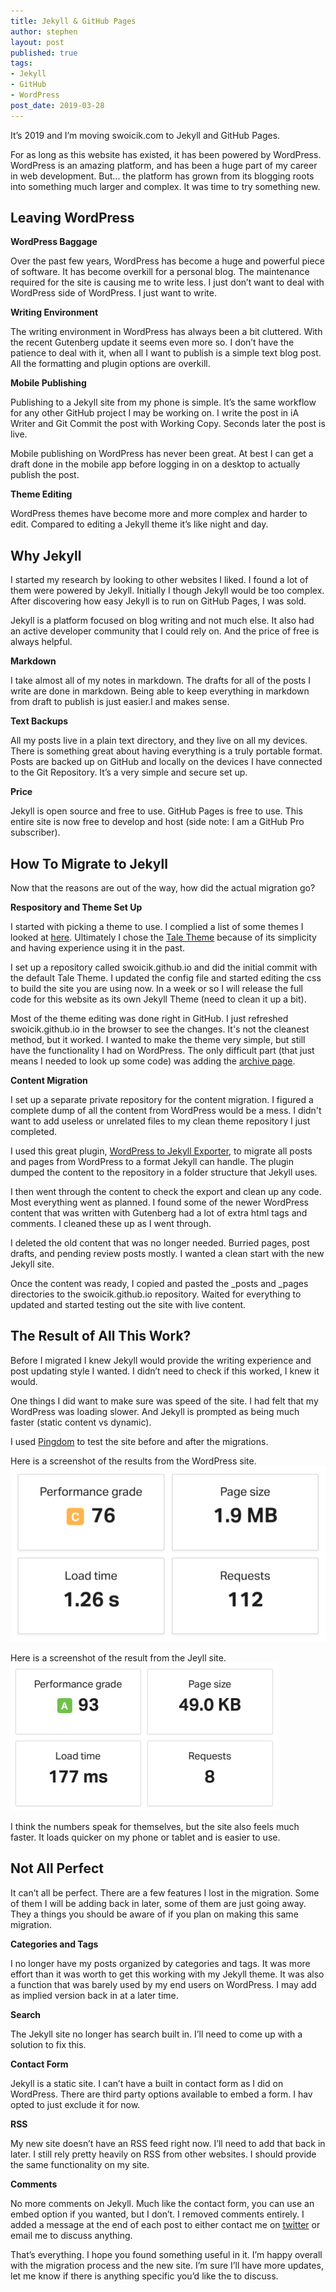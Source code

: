 ```yaml
---
title: Jekyll & GitHub Pages
author: stephen
layout: post
published: true
tags:
- Jekyll
- GitHub
- WordPress
post_date: 2019-03-28
---
```

It’s 2019 and I’m moving swoicik.com to Jekyll and GitHub Pages.

For as long as this website has existed, it has been powered by WordPress. WordPress is an amazing platform, and has been a huge part of my career in web development. But... the platform has grown from its blogging roots into something much larger and complex. It was time to try something new.

## Leaving WordPress  

**WordPress Baggage**

Over the past few years, WordPress has become a huge and powerful piece of software. It has become overkill for a personal blog. The maintenance required for the site is causing me to write less. I just don’t want to deal with WordPress side of WordPress. I just want to write.

**Writing Environment**

The writing environment in WordPress has always been a bit cluttered. With the recent Gutenberg update it seems even more so. I don’t have the patience to deal with it, when all I want to publish is a simple text blog post. All the formatting and plugin options are overkill.

**Mobile Publishing**

Publishing to a Jekyll site from my phone is simple. It’s the same workflow for any other GitHub project I may be working on. I write the post in iA Writer and Git Commit the post with Working Copy. Seconds later the post is live.

Mobile publishing on WordPress has never been great. At best I can get a draft done in the mobile app before logging in on a desktop to actually publish the post.

**Theme Editing**

WordPress themes have become more and more complex and harder to edit. Compared to editing a Jekyll theme it’s like night and day.

## Why Jekyll

I started my research by looking to other websites I liked. I found a lot of them were powered by Jekyll. Initially I though Jekyll would be too complex. After discovering how easy Jekyll is to run on GitHub Pages, I was sold.

Jekyll is a platform focused on blog writing and not much else. It also had an active developer community that I could rely on. And the price of free is always helpful.

**Markdown**

I take almost all of my notes in markdown. The drafts for all of the posts I write are done in markdown. Being able to keep everything in markdown from draft to publish is just easier.l and makes sense.

**Text Backups**

All my posts live in a plain text directory, and they live on all my devices. There is something great about having everything is a truly portable format. Posts are backed up on GitHub and locally on the devices I have connected to the Git Repository. It’s a very simple and secure set up.

**Price**

Jekyll is open source and free to use. GitHub Pages is free to use. This entire site is now free to develop and host (side note: I am a GitHub Pro subscriber).

## How To Migrate to Jekyll

Now that the reasons are out of the way, how did the actual migration go?

**Respository and Theme Set Up**

I started with picking a theme to use. I complied a list of some themes I looked at [here](https://github.com/swoicik/Jekyll-Resources). Ultimately I chose the [Tale Theme](https://github.com/chesterhow/tale) because of its simplicity and having experience using it in the past.  

I set up a repository called swoicik.github.io and did the initial commit with the default Tale Theme. I updated the config file and started editing the css to build the site you are using now. In a week or so I will release the full code for this website as its own Jekyll Theme (need to clean it up a bit).

Most of the theme editing was done right in GitHub. I just refreshed swoicik.github.io in the browser to see the changes. It's not the cleanest method, but it worked. I wanted to make the theme very simple, but still have the functionality I had on WordPress. The only difficult part (that just means I needed to look up some code) was adding the [archive page](/archive).

**Content Migration**

I set up a separate private repository for the content migration. I figured a complete dump of all the content from WordPress would be a mess. I didn't want to add useless or unrelated files to my clean theme repository I just completed.

I used this great plugin, [WordPress to Jekyll Exporter](https://github.com/benbalter/wordpress-to-jekyll-exporter), to migrate all posts and pages from WordPress to a format Jekyll can handle. The plugin dumped the content to the repository in a folder structure that Jekyll uses.

I then went through the content to check the export and clean up any code. Most everything went as planned. I found some of the newer WordPress content that was written with Gutenberg had a lot of extra html tags and comments. I cleaned these up as I went through.

I deleted the old content that was no longer needed. Burried pages, post drafts, and pending review posts mostly. I wanted a clean start with the new Jekyll site.

Once the content was ready, I copied and pasted the _posts and _pages directories to the swoicik.github.io repository. Waited for everything to updated and started testing out the site with live content.

## The Result of All This Work?

Before I migrated I knew Jekyll would provide the writing experience and post updating style I wanted. I didn’t need to check if this worked, I knew it would.

One things I did want to make sure was speed of the site. I had felt that my WordPress was loading slower. And Jekyll is prompted as being much faster (static content vs dynamic).

I used [Pingdom](https://tools.pingdom.com) to test the site before and after the migrations.

Here is a screenshot of the results from the WordPress site.
![WordPress Speed Test](/assets/img/wordpress-speed-test.png)

Here is a screenshot of the result from the Jeyll site.
![Jekyll Speed Test](/assets/img/jekyll-speed-test.png)

I think the numbers speak for themselves, but the site also feels much faster. It loads quicker on my phone or tablet and is easier to use.

## Not All Perfect

It can’t all be perfect. There are a few features I lost in the migration. Some of them I will be adding back in later, some of them are just going away. They a things you should be aware of if you plan on making this same migration.

**Categories and Tags**

I no longer have my posts organized by categories and tags. It was more effort than it was worth to get this working with my Jekyll theme. It was also a function that was barely used by my end users on WordPress. I may add as implied version back in at a later time.

**Search**

The Jekyll site no longer has search built in. I’ll need to come up with a solution to fix this.

**Contact Form**

Jekyll is a static site. I can’t have a built in contact form as I did on WordPress. There are third party options available to embed a form. I hav opted to just exclude it for now.

**RSS**

My new site doesn’t have an RSS feed right now. I’ll need to add that back in later. I still rely pretty heavily on RSS from other websites. I should provide the same functionality on my site.

**Comments**

No more comments on Jekyll. Much like the contact form, you can use an embed option if you wanted, but I don’t. I removed comments entirely. I added a message at the end of each post to either contact me on [twitter](https://twitter.com/swoicik) or email me to discuss anything.

That’s everything. I hope you found something useful in it. I’m happy overall with the migration process and the new site. I’m sure I’ll have more updates, let me know if there is anything specific you’d like the to discuss.
